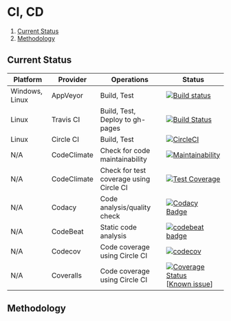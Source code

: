 # CI, CD

1. [Current Status](#current-status)
2. [Methodology](#methodology)

## Current Status

| Platform       | Provider    | Operations                              | Status                                                                                                                                                                                                                                                                                                |
| -------------- | ----------- | --------------------------------------- | ----------------------------------------------------------------------------------------------------------------------------------------------------------------------------------------------------------------------------------------------------------------------------------------------------- |
| Windows, Linux | AppVeyor    | Build, Test                             | [![Build status](https://ci.appveyor.com/api/projects/status/y9qup8owf4e53m8h?svg=true)](https://ci.appveyor.com/project/manastalukdar/learning-computer-science)                                                                                                                                     |
| Linux          | Travis CI   | Build, Test, Deploy to gh-pages         | [![Build Status](https://travis-ci.org/manastalukdar/learning-computer-science.svg?branch=master)](https://travis-ci.org/manastalukdar/learning-computer-science)                                                                                                                                     |
| Linux          | Circle CI   | Build, Test                             | [![CircleCI](https://circleci.com/gh/manastalukdar/learning-computer-science/tree/master.svg?style=svg)](https://circleci.com/gh/manastalukdar/learning-computer-science/tree/master)                                                                                                                 |
| N/A            | CodeClimate | Check for code maintainability          | [![Maintainability](https://api.codeclimate.com/v1/badges/2ece575493d263e8b83c/maintainability)](https://codeclimate.com/github/manastalukdar/learning-computer-science/maintainability)                                                                                                              |
| N/A            | CodeClimate | Check for test coverage using Circle CI | [![Test Coverage](https://api.codeclimate.com/v1/badges/2ece575493d263e8b83c/test_coverage)](https://codeclimate.com/github/manastalukdar/learning-computer-science/test_coverage)                                                                                                                    |
| N/A            | Codacy      | Code analysis/quality check             | [![Codacy Badge](https://api.codacy.com/project/badge/Grade/93f9326796aa44a3a9eac1fe9c13cc24)](https://www.codacy.com/app/manastalukdar/learning-computer-science?utm_source=github.com&amp;utm_medium=referral&amp;utm_content=manastalukdar/learning-computer-science&amp;utm_campaign=Badge_Grade) |
| N/A            | CodeBeat    | Static code analysis                    | [![codebeat badge](https://codebeat.co/badges/882b6622-7bc2-4923-97b2-a053057d3a45)](https://codebeat.co/projects/github-com-manastalukdar-learning-computer-science-master)                                                                                                                          |
| N/A            | Codecov     | Code coverage using Circle CI           | [![codecov](https://codecov.io/gh/manastalukdar/learning-computer-science/branch/master/graph/badge.svg)](https://codecov.io/gh/manastalukdar/learning-computer-science)                                                                                                                              |
| N/A            | Coveralls   | Code coverage using Circle CI           | [![Coverage Status](https://coveralls.io/repos/github/manastalukdar/learning-computer-science/badge.svg?branch=master)](https://coveralls.io/github/manastalukdar/learning-computer-science?branch=master) [[Known issue](https://github.com/manastalukdar/learning-computer-science/issues/35)]      |

## Methodology

